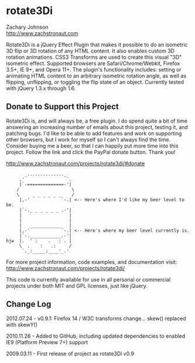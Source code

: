 # rotate3Di

Zachary Johnson  
<http://www.zachstronaut.com>

Rotate3Di is a jQuery Effect Plugin that makes it possible to do an isometric 3D flip or 3D rotation of any HTML content. It also enables custom 3D rotation animations. CSS3 Transforms are used to create this visual "3D" isometric effect. Supported browsers are Safari/Chrome/Webkit, Firefox 3.5+, IE 9+, and Opera 11+. The plugin's functionality includes: setting or animating HTML content to an arbitrary isometric rotation angle, as well as flipping, unflipping, or toggling the flip state of an object.  Currently tested with jQuery 1.3.x through 1.6.

## Donate to Support this Project

Rotate3Di is, and will always be, a free plugin.  I do spend quite a bit of time answering an increasing number of emails about this project, testing it, and patching bugs.  I'd like to be able to add features and work on supporting other browsers, but I work for myself so I can't always find the time.  Consider buying me a beer, so that I can happily put more time into this project. Follow the link and click the PayPal donate button. Thank you!

<http://www.zachstronaut.com/projects/rotate3di/#donate>


           _.............._
         ,'                `.
         |`-==============-'|
        /                    \
        \     _ _ _ _ _ _    /
         |,-'            `-.| <-- Here's where I'd like my beer level to be.
         |`-._ _ _ _ _ _ .-'|
         |                  |
         |                  |
         |   ____________   |
         |,-'            `-.| <-- Here's where my beer level currently is.
         |`-.____________.-'|
    hjw  |.  ' :    .   : . |
         \  .    :   .:     /
          `._:_____:____'_.'


For more project information, code examples, and documentation visit:  
<http://www.zachstronaut.com/projects/rotate3di/>

This code is currently available for use in all personal or commercial projects under both MIT and GPL licenses, just like jQuery.

## Change Log

2012.07.24 - v0.9.1: Firefox 14 / W3C transforms change... skew() replaced with skewY()

2010.11.26 - Added to GitHub, including updated dependencies to enabled IE9 (Platform Preview 7+) support

2009.03.11 - First release of project as rotate3Di v0.9


